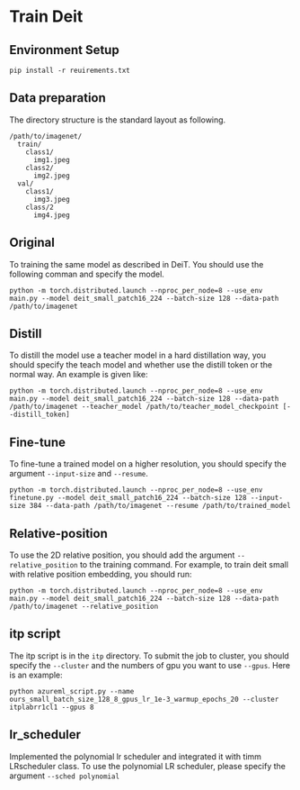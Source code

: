 
# Train Deit

## Environment Setup
```buildoutcfg
pip install -r reuirements.txt
```

## Data preparation

The directory structure is the standard layout as following.

```
/path/to/imagenet/
  train/
    class1/
      img1.jpeg
    class2/
      img2.jpeg
  val/
    class1/
      img3.jpeg
    class/2
      img4.jpeg
```


## Original

To training the same model as described in DeiT. You should use the following comman and specify the model.  
```
python -m torch.distributed.launch --nproc_per_node=8 --use_env main.py --model deit_small_patch16_224 --batch-size 128 --data-path /path/to/imagenet
```

## Distill

To distill the model use a teacher model in a hard distillation way, you should specify the teach model and whether use the distill token or the normal way. An example is given like:
```
python -m torch.distributed.launch --nproc_per_node=8 --use_env main.py --model deit_small_patch16_224 --batch-size 128 --data-path /path/to/imagenet --teacher_model /path/to/teacher_model_checkpoint [--distill_token]
```

## Fine-tune

To fine-tune a trained model on a higher resolution, you should specify the argument `--input-size` and `--resume`.
```
python -m torch.distributed.launch --nproc_per_node=8 --use_env finetune.py --model deit_small_patch16_224 --batch-size 128 --input-size 384 --data-path /path/to/imagenet --resume /path/to/trained_model
```

## Relative-position

To use the 2D relative position, you should add the argument `--relative_position` to the training command. For example, to train deit small with relative position embedding, you should run:
```
python -m torch.distributed.launch --nproc_per_node=8 --use_env main.py --model deit_small_patch16_224 --batch-size 128 --data-path /path/to/imagenet --relative_position
```
## itp script

The itp script is in the `itp` directory. To submit the job to cluster, you should specify the `--cluster` and the numbers of gpu you want to use `--gpus`. Here is an example:
```
python azureml_script.py --name ours_small_batch_size_128_8_gpus_lr_1e-3_warmup_epochs_20 --cluster itplabrr1cl1 --gpus 8
```

## lr_scheduler

Implemented the polynomial lr scheduler and integrated it with timm LRscheduler class. To use the polynomial LR scheduler, please specify the argument `--sched polynomial` 